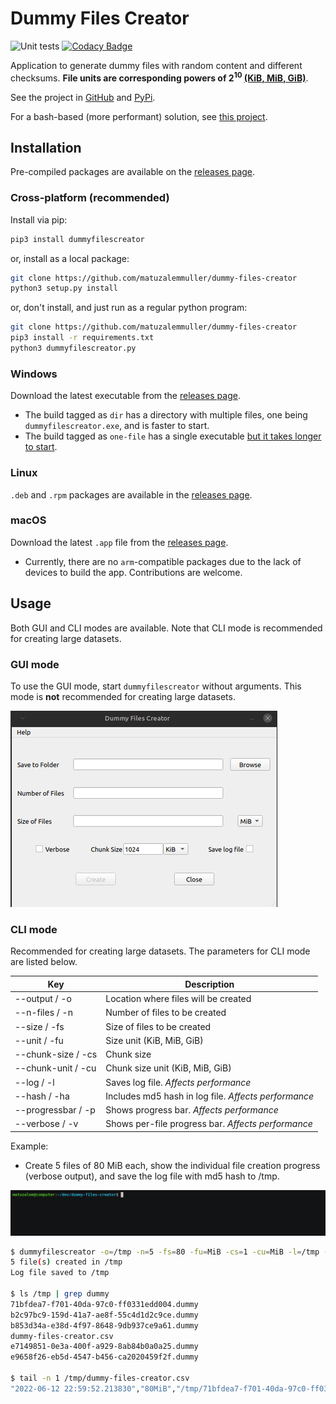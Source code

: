 # Dummy Files Creator

![Unit tests](https://github.com/matuzalemmuller/dummy-files-creator/actions/workflows/unit-tests.yml/badge.svg) [![Codacy Badge](https://app.codacy.com/project/badge/Grade/cadec3608d3540b8b9b80fb0daec1b14)](https://www.codacy.com/gh/matuzalemmuller/dummy-files-creator/dashboard?utm_source=github.com&amp;utm_medium=referral&amp;utm_content=matuzalemmuller/dummy-files-creator&amp;utm_campaign=Badge_Grade)

Application to generate dummy files with random content and different checksums. **File units are corresponding powers of 2<sup>10</sup> [(KiB, MiB, GiB)](https://en.wikipedia.org/wiki/Orders_of_magnitude_(data))**.

See the project in [GitHub](https://github.com/matuzalemmuller/dummy-files-creator) and [PyPi](https://pypi.org/project/dummyfilescreator/).

For a bash-based (more performant) solution, see [this project](https://github.com/matuzalemmuller/test-files-creator).

## Installation

Pre-compiled packages are available on the [releases page](https://github.com/matuzalemmuller/dummy-files-creator/releases).

### Cross-platform (recommended)

Install via pip:

```sh
pip3 install dummyfilescreator
```

or, install as a local package:

```sh
git clone https://github.com/matuzalemmuller/dummy-files-creator
python3 setup.py install
```

or, don't install, and just run as a regular python program:

```sh
git clone https://github.com/matuzalemmuller/dummy-files-creator
pip3 install -r requirements.txt
python3 dummyfilescreator.py
```

### Windows

Download the latest executable from the [releases page](https://github.com/matuzalemmuller/dummy-files-creator/releases).

*   The build tagged as `dir` has a directory with multiple files, one being `dummyfilescreator.exe`, and is faster to start.
*   The build tagged as `one-file` has a single executable [but it takes longer to start](https://pyinstaller.org/en/stable/operating-mode.html#bundling-to-one-file).

### Linux

`.deb` and `.rpm` packages are available in the [releases page](https://github.com/matuzalemmuller/dummy-files-creator/releases).

### macOS

Download the latest `.app` file from the [releases page](https://github.com/matuzalemmuller/dummy-files-creator/releases).

*   Currently, there are no `arm`-compatible packages due to the lack of devices to build the app. Contributions are welcome.

## Usage

Both GUI and CLI modes are available. Note that CLI mode is recommended for creating large datasets.

### GUI mode

To use the GUI mode, start `dummyfilescreator` without arguments. This mode is **not** recommended for creating large datasets.

![Dummy Files Creator](./doc/screenshot.png)

### CLI mode

Recommended for creating large datasets. The parameters for CLI mode are listed below.

| Key | Description |
| --- | --- |
| --output / -o | Location where files will be created |
| --n-files / -n | Number of files to be created |
| --size / -fs | Size of files to be created |
| --unit / -fu | Size unit (KiB, MiB, GiB) |
| --chunk-size / -cs | Chunk size |
| --chunk-unit / -cu | Chunk size unit (KiB, MiB, GiB) |
| --log / -l | Saves log file. *Affects performance* |
| --hash / -ha | Includes md5 hash in log file. *Affects performance* |
| --progressbar / -p | Shows progress bar. *Affects performance* |
| --verbose / -v | Shows per-file progress bar. *Affects performance* |

Example:

*   Create 5 files of 80 MiB each, show the individual file creation progress (verbose output), and save the log file with md5 hash to /tmp.

[![Recording](./doc/recording.gif)](https://asciinema.org/a/WN5s9E54sgA0Ftxp0IDA1Zxq3)

```sh
$ dummyfilescreator -o=/tmp -n=5 -fs=80 -fu=MiB -cs=1 -cu=MiB -l=/tmp -ha -v
5 file(s) created in /tmp
Log file saved to /tmp

$ ls /tmp | grep dummy
71bfdea7-f701-40da-97c0-ff0331edd004.dummy
b2c97bc9-159d-41a7-ae8f-55c4d1d2c9ce.dummy
b853d34a-e38d-4f97-8648-9db937ce9a61.dummy
dummy-files-creator.csv
e7149851-0e3a-400f-a929-8ab84b0a0a25.dummy
e9658f26-eb5d-4547-b456-ca2020459f2f.dummy

$ tail -n 1 /tmp/dummy-files-creator.csv
"2022-06-12 22:59:52.213830","80MiB","/tmp/71bfdea7-f701-40da-97c0-ff0331edd004.dummy","442cc4ebbe37cad4025b4bb2049db497"
```
